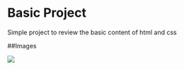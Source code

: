 # Basic Project
Simple project to review the basic content of html and css

##Images

<img  src="Basic-exemples/to-readme/assets/thumb1.png">
